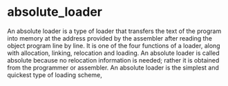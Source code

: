 # absolute_loader
An absolute loader is a type of loader that transfers the text of the program into memory at the address provided by the assembler after reading the object program line by line. It is one of the four functions of a loader, along with allocation, linking, relocation and loading. An absolute loader is called absolute because no relocation information is needed; rather it is obtained from the programmer or assembler. An absolute loader is the simplest and quickest type of loading scheme, 
